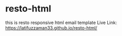 # resto-html
this is resto responsive html email template
Live Link: https://latifuzzaman33.github.io/resto-html/
